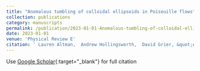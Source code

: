 ```yaml
---
title: "Anomalous tumbling of colloidal ellipsoids in Poiseuille flows"
collection: publications
category: manuscripts
permalink: /publication/2023-01-01-Anomalous-tumbling-of-colloidal-ellipsoids-in-Poiseuille-flows
date: 2023-01-01
venue: 'Physical Review E'
citation: ' Lauren Altman,  Andrew Hollingsworth,  David Grier, &quot;Anomalous tumbling of colloidal ellipsoids in Poiseuille flows.&quot; Physical Review E, 2023.'
---
```

Use [Google Scholar](https://scholar.google.com/scholar?q=Anomalous+tumbling+of+colloidal+ellipsoids+in+Poiseuille+flows){:target="_blank"} for full citation